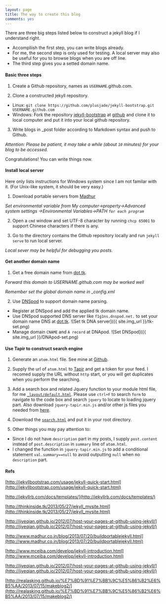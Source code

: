```yaml
---
layout: page
title: The way to create this blog
comments: yes
---
```


There are three big steps listed below to construct a jekyll 
blog if I understand right.

* Accompliish the first step, you can write blogs already.
* For me, the second step is only used for testing. A local server 
may also be useful for you to browse blogs when you are off line.
* The third step gives you a setted domain name. 

#### Basic three steps
1. Create a Github repository, names as `USERNAME`.github.com.

2. Clone a constructed jekyll repository.
  * Linux: ```git clone https://github.com/plusjade/jekyll-bootstrap.git USERNAME.github.com```
  * Windows: Fork the repository [jekyll-bootstrap](https://github.com/plusjade/jekyll-bootstrap/fork) at [github](https://github.com) and clone it to local computer and put it into your local github repository. 

3. Write blogs in _post folder according to Markdown syntax and push to Github.

*Attention: Please be patient, it may take a while (about `10` minutes) for your blog to be accessed.*

Congratulations! You can write things now.

#### Install local server
Here only lists instructions for Windows system since I am not familar with it.
(For Unix-like system, it should be very easy.)

1. Download portable servers from [Madhur](http://www.madhur.co.in/blog/2013/07/20/buildportablejekyll.html)

*Set environmental variable from My computer->property->Advanced system settings
->Environmental Variables->PATH `for each program`*

2. Open a `cmd` window and set UTF-8 character by running `chcp 65001`
to support Chinese characters if there is any.

3. Go to the directory contains the Github repository locally and run `jekyll serve` to run local server.

*Local sever may be helpful for debugging you posts.*

#### Get another domain name
1. Get a free domain name from [dot.tk](http://dot.tk).

_Forward this domain to USERNAME.github.com may be worked well_

*Remember set the global domain name in _config.xml*

2. Use [DNSpod](https://www.dnspod.cn/) to support domain name parsing.
  * Register at DNSpod and add the applied tk domain name.
  * Use DNSpod supported DNS server like `f1g1ns.dnspod.net.` to set your domain name DNS at [dot.tk](http://dot.tk).
  ![Set tk DNA server]({{ site.img_url }}/tk-set.png)
  * Manage domain `CNAME` and `A record` at DNApod.
  ![Set DNSpod]({{ site.img_url }}/DNApod-set.png)

#### Use Tapir to construct search engine

1. Generate an `atom.html` file. See mine at [Github](https://github.com/Tong-Chen/tong-chen.github.com/blob/master/feed/index.html). 

2. Supply the url of `atom.html` to [Tapir](http://tapirgo.com/) and get a token for your feed. I recomed supply the URL without `http` start, or you will get duplicates when you perform the searching.

3. Add a search box and related Jquery function to your module html file, for me [`_layout/default.html`](https://github.com/Tong-Chen/tong-chen.github.com/blob/master/_layouts/default.html). Please use `ctrl+F` to search `form` to navigate to the code box and search `jquery` to locate to loading jquery part. Also download `jquery-tapir.min.js` and/or other js files you needed from [here](https://github.com/Tong-Chen/tong-chen.github.com/tree/master/media/js). 

4. Download the [`search.html`](https://github.com/Tong-Chen/tong-chen.github.com/blob/master/search.html) and put it in your root directory.

5. Other things you may pay attention to:
  * Since I do not have `description` part in my posts, I supply `post.content` instead of `post.description` in `summary` line of `atom.html`.
  * I changed the function in `jquery-tapir.min.js` to add a conditional statement `val.summary==null` to avoid outputting `null` when no `description` part.
 
#### Refs

[http://jekyllbootstrap.com/usage/jekyll-quick-start.html](http://jekyllbootstrap.com/usage/jekyll-quick-start.html)

[http://jekyllrb.com/docs/templates/](http://jekyllrb.com/docs/templates/)

[http://thinkinside.tk/2013/05/27/jekyll_mysite.html](http://thinkinside.tk/2013/05/27/jekyll_mysite.html)

[http://jiyeqian.github.io/2012/07/host-your-pages-at-github-using-jekyll/](http://jiyeqian.github.io/2012/07/host-your-pages-at-github-using-jekyll/)

[http://www.madhur.co.in/blog/2013/07/20/buildportablejekyll.html](http://www.madhur.co.in/blog/2013/07/20/buildportablejekyll.html)

[http://www.mceiba.com/develop/jekyll-introduction.html](http://www.mceiba.com/develop/jekyll-introduction.html)

[http://jiyeqian.github.io/2012/07/host-your-pages-at-github-using-jekyll/](http://jiyeqian.github.io/2012/07/host-your-pages-at-github-using-jekyll/)

[http://realasking.github.io/%E7%BD%91%E7%BB%9C%E5%86%B2%E6%B5%AA/2013/07/15/makeblog2/](http://realasking.github.io/%E7%BD%91%E7%BB%9C%E5%86%B2%E6%B5%AA/2013/07/15/makeblog2/)
